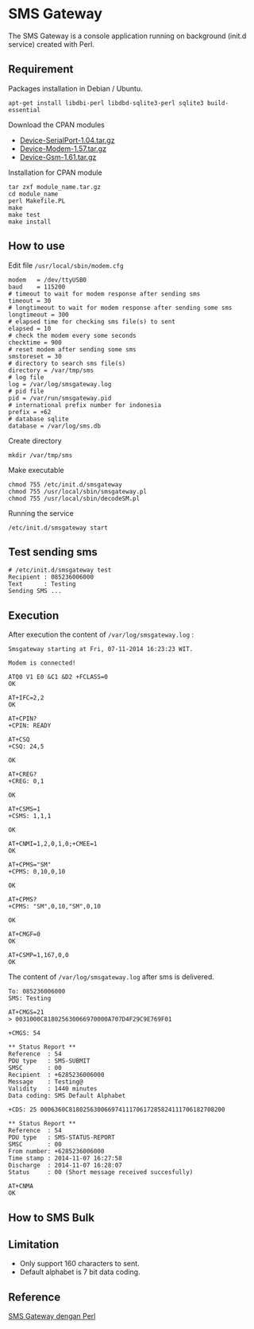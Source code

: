 # SMS Gateway

The SMS Gateway is a console application running on background (init.d service) created with Perl.

## Requirement

Packages installation in Debian / Ubuntu.

```
apt-get install libdbi-perl libdbd-sqlite3-perl sqlite3 build-essential
```

Download the CPAN modules

* [Device-SerialPort-1.04.tar.gz](https://cpan.metacpan.org/authors/id/C/CO/COOK/Device-SerialPort-1.04.tar.gz)
* [Device-Modem-1.57.tar.gz](https://cpan.metacpan.org/authors/id/C/CO/COSIMO/Device-Modem-1.57.tar.gz)
* [Device-Gsm-1.61.tar.gz](https://cpan.metacpan.org/authors/id/C/CO/COSIMO/Device-Gsm-1.61.tar.gz)

Installation for CPAN module

```
tar zxf module_name.tar.gz
cd module_name
perl Makefile.PL
make
make test
make install
```

## How to use

Edit file `/usr/local/sbin/modem.cfg`

```
modem   = /dev/ttyUSB0
baud    = 115200
# timeout to wait for modem response after sending sms
timeout = 30
# longtimeout to wait for modem response after sending some sms
longtimeout = 300
# elapsed time for checking sms file(s) to sent
elapsed = 10
# check the modem every some seconds
checktime = 900
# reset modem after sending some sms
smstoreset = 30
# directory to search sms file(s) 
directory = /var/tmp/sms
# log file
log = /var/log/smsgateway.log
# pid file
pid = /var/run/smsgateway.pid
# international prefix number for indonesia
prefix = +62
# database sqlite
database = /var/log/sms.db
```

Create directory

```
mkdir /var/tmp/sms
```

Make executable

```
chmod 755 /etc/init.d/smsgateway
chmod 755 /usr/local/sbin/smsgateway.pl
chmod 755 /usr/local/sbin/decodeSM.pl
```

Running the service

```
/etc/init.d/smsgateway start
```

## Test sending sms

```
# /etc/init.d/smsgateway test 
Recipient : 085236006000
Text      : Testing
Sending SMS ...
```

## Execution

After execution the content of `/var/log/smsgateway.log` :

```
Smsgateway starting at Fri, 07-11-2014 16:23:23 WIT.

Modem is connected!

ATQ0 V1 E0 &C1 &D2 +FCLASS=0
OK

AT+IFC=2,2
OK

AT+CPIN?
+CPIN: READY

AT+CSQ
+CSQ: 24,5

OK

AT+CREG?
+CREG: 0,1

OK

AT+CSMS=1
+CSMS: 1,1,1

OK

AT+CNMI=1,2,0,1,0;+CMEE=1
OK

AT+CPMS="SM"
+CPMS: 0,10,0,10

OK

AT+CPMS?
+CPMS: "SM",0,10,"SM",0,10

OK

AT+CMGF=0
OK

AT+CSMP=1,167,0,0
OK
```

The content of `/var/log/smsgateway.log` after sms is delivered.

```
To: 085236006000
SMS: Testing

AT+CMGS=21
> 0031000C818025630066970000A707D4F29C9E769F01

+CMGS: 54

** Status Report **
Reference  : 54
PDU type   : SMS-SUBMIT
SMSC       : 00
Recipient  : +6285236006000
Message    : Testing@
Validity   : 1440 minutes
Data coding: SMS Default Alphabet

+CDS: 25 0006360C81802563006697411170617285824111706182708200

** Status Report **
Reference  : 54
PDU type   : SMS-STATUS-REPORT
SMSC       : 00
From number: +6285236006000
Time stamp : 2014-11-07 16:27:58
Discharge  : 2014-11-07 16:28:07
Status     : 00 (Short message received succesfully)

AT+CNMA
OK
```

## How to SMS Bulk


## Limitation

* Only support 160 characters to sent.
* Default alphabet is 7 bit data coding.

## Reference

[SMS Gateway dengan Perl](https://awarmanf.wordpress.com/2016/08/18/sms-gateway-dengan-perl/)

